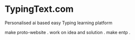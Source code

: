 # TypingText.com
Personalised ai based easy Typing learning platform 

make proto-website .
work on idea and solution .
make entp .
